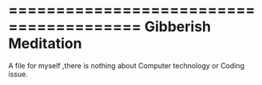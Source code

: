 ========================================
Gibberish Meditation
========================================
A file for myself ,there is nothing about Computer technology or Coding issue.
